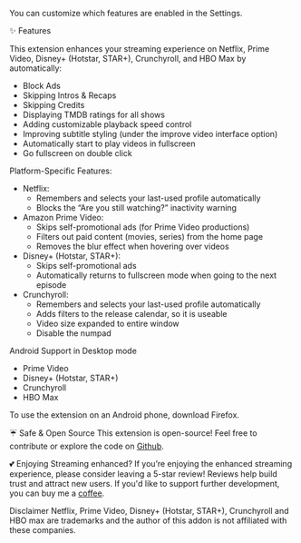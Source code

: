 You can customize which features are enabled in the Settings.

✨ Features

This extension enhances your streaming experience on Netflix, Prime Video, Disney+ (Hotstar, STAR+), Crunchyroll, and HBO Max by automatically:
<ul>
  <li>Block Ads</li>
  <li>Skipping Intros & Recaps</li>
  <li>Skipping Credits</li>
  <li>Displaying TMDB ratings for all shows</li>
  <li>Adding customizable playback speed control</li>
  <li>Improving subtitle styling (under the improve video interface option)</li>
  <li>Automatically start to play videos in fullscreen</li>
  <li>Go fullscreen on double click</li>
</ul>

Platform-Specific Features:
<ul>
<li>Netflix:
  <ul>
    <li>Remembers and selects your last-used profile automatically</li>
    <li>Blocks the “Are you still watching?” inactivity warning</li>
  </ul>
</li>
<li>Amazon Prime Video:
  <ul>
    <li>Skips self-promotional ads (for Prime Video productions)</li>
    <li>Filters out paid content (movies, series) from the home page</li>
    <li>Removes the blur effect when hovering over videos</li>
  </ul>
</li>
<li>Disney+ (Hotstar, STAR+):
  <ul>
    <li>Skips self-promotional ads</li>
    <li>Automatically returns to fullscreen mode when going to the next episode</li>
  </ul>
</li>
<li>Crunchyroll:
  <ul>
    <li>Remembers and selects your last-used profile automatically</li>
    <li>Adds filters to the release calendar, so it is useable</li>
    <li>Video size expanded to entire window</li>
    <li>Disable the numpad</li>
  </ul>
</li>
</ul>
Android Support in Desktop mode
<ul>
  <li>Prime Video</li>
  <li>Disney+ (Hotstar, STAR+)</li>
  <li>Crunchyroll</li>
  <li>HBO Max</li>
</ul>
To use the extension on an Android phone, download Firefox.

☔ Safe & Open Source
This extension is open-source! Feel free to contribute or explore the code on <a href="https://github.com/Dreamlinerm/Netflix-Prime-Auto-Skip" target="_blank">Github</a>.

💕 Enjoying Streaming enhanced?
If you’re enjoying the enhanced streaming experience, please consider leaving a 5-star review! Reviews help build trust and attract new users.
If you'd like to support further development, you can buy me a <a href="https://github.com/sponsors/Dreamlinerm" target="_blank">coffee</a>.

Disclaimer
Netflix, Prime Video, Disney+ (Hotstar, STAR+), Crunchyroll and HBO max are trademarks and the author of this addon is not affiliated with these companies.